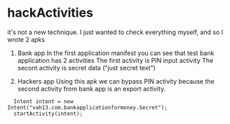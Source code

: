 # hackActivities
it's not a new technique. I just wanted to check everything myself, аnd so I wrote 2 apks 

1. Bank app
In the first application manifest you can see that test bank application has 2 activities
The first activity is PIN input activity
The secont activity is secret data ("just secret text")

2. Hackers app
Using this apk we can bypass PIN activity because the second activity from bank app is an export activity.
```
  Intent intent = new Intent("vah13.com.bankapplicationformoney.Secret");
  startActivity(intent);
```


